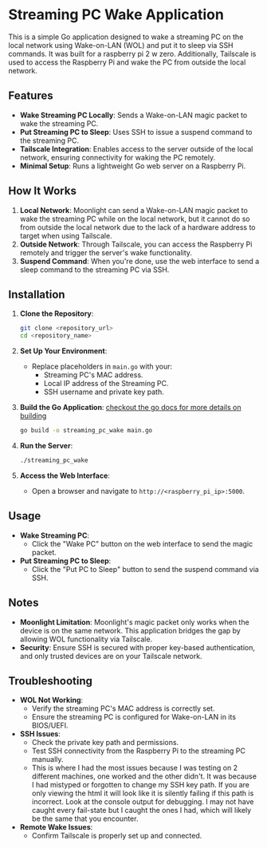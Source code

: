 # Streaming PC Wake Application

This is a simple Go application designed to wake a streaming PC on the local network using Wake-on-LAN (WOL) and put it to sleep via SSH commands. It was built for a raspberry pi 2 w zero. Additionally, Tailscale is used to access the Raspberry Pi and wake the PC from outside the local network.

## Features
- **Wake Streaming PC Locally**: Sends a Wake-on-LAN magic packet to wake the streaming PC.
- **Put Streaming PC to Sleep**: Uses SSH to issue a suspend command to the streaming PC.
- **Tailscale Integration**: Enables access to the server outside of the local network, ensuring connectivity for waking the PC remotely.
- **Minimal Setup**: Runs a lightweight Go web server on a Raspberry Pi.

## How It Works
1. **Local Network**: Moonlight can send a Wake-on-LAN magic packet to wake the streaming PC while on the local network, but it cannot do so from outside the local network due to the lack of a hardware address to target when using Tailscale.
2. **Outside Network**: Through Tailscale, you can access the Raspberry Pi remotely and trigger the server's wake functionality.
3. **Suspend Command**: When you're done, use the web interface to send a sleep command to the streaming PC via SSH.

## Installation
1. **Clone the Repository**:
   ```bash
   git clone <repository_url>
   cd <repository_name>
   ```

2. **Set Up Your Environment**:
   - Replace placeholders in `main.go` with your:
     - Streaming PC's MAC address.
     - Local IP address of the Streaming PC.
     - SSH username and private key path.

3. **Build the Go Application**:
  [checkout the go docs for more details on building](https://pkg.go.dev/cmd/go#hdr-Compile_packages_and_dependencies)
   ```bash
   go build -o streaming_pc_wake main.go
   ```

4. **Run the Server**:
   ```bash
   ./streaming_pc_wake
   ```

5. **Access the Web Interface**:
   - Open a browser and navigate to `http://<raspberry_pi_ip>:5000`.

## Usage
- **Wake Streaming PC**:
  - Click the "Wake PC" button on the web interface to send the magic packet.
- **Put Streaming PC to Sleep**:
  - Click the "Put PC to Sleep" button to send the suspend command via SSH.

## Notes
- **Moonlight Limitation**: Moonlight's magic packet only works when the device is on the same network. This application bridges the gap by allowing WOL functionality via Tailscale.
- **Security**: Ensure SSH is secured with proper key-based authentication, and only trusted devices are on your Tailscale network.

## Troubleshooting
- **WOL Not Working**:
  - Verify the streaming PC's MAC address is correctly set.
  - Ensure the streaming PC is configured for Wake-on-LAN in its BIOS/UEFI.
- **SSH Issues**:
  - Check the private key path and permissions.
  - Test SSH connectivity from the Raspberry Pi to the streaming PC manually.
  - This is where I had the most issues because I was testing on 2 different machines, one worked and the other didn't. It was because I had mistyped or forgotten to change my SSH key path. If you are only viewing the html it will look like it is silently failing if this path is incorrect. Look at the console output for debugging. I may not have caught every fail-state but I caught the ones I had, which will likely be the same that you encounter.
- **Remote Wake Issues**:
  - Confirm Tailscale is properly set up and connected.


